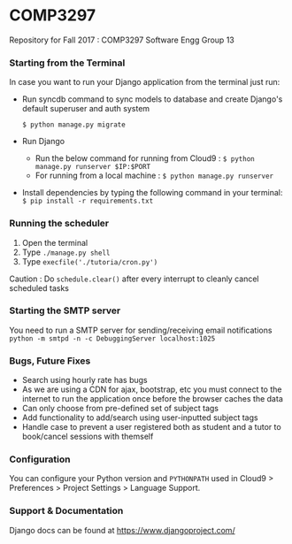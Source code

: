 # COMP3297
Repository for Fall 2017 : COMP3297 Software Engg
Group 13

### Starting from the Terminal
In case you want to run your Django application from the terminal just run:

- Run syncdb command to sync models to database and create Django's default superuser and auth system

    `$ python manage.py migrate`
    
- Run Django
    - Run the below command for running from Cloud9 :
    `$ python manage.py runserver $IP:$PORT`
    - For running from a local machine : 
    `$ python manage.py runserver`
- Install dependencies by typing the following command in your terminal:
    `$ pip install -r requirements.txt`
    
### Running the scheduler 

1. Open the terminal
2. Type `./manage.py shell`
3. Type `execfile('./tutoria/cron.py')`

Caution : Do `schedule.clear()` after every interrupt to cleanly cancel scheduled tasks

### Starting the SMTP server 
You need to run a SMTP server for sending/receiving email notifications
`python -m smtpd -n -c DebuggingServer localhost:1025`

### Bugs, Future Fixes 

- Search using hourly rate has bugs
- As we are using a CDN for ajax, bootstrap, etc you must connect to the internet to run the application once before the browser caches the data
- Can only choose from pre-defined set of subject tags
- Add functionality to add/search using user-inputted subject tags
- Handle case to prevent a user registered both as student and a tutor to book/cancel sessions with themself

### Configuration

You can configure your Python version and `PYTHONPATH` used in
Cloud9 > Preferences > Project Settings > Language Support.

### Support & Documentation

Django docs can be found at https://www.djangoproject.com/
